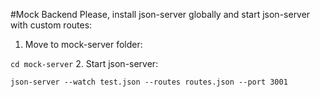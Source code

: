#Mock Backend
Please, install json-server globally and start json-server with custom routes:
1. Move to mock-server folder:

``` cd mock-server ```
2. Start json-server:

``` json-server --watch test.json --routes routes.json --port 3001 ```
